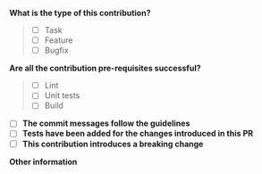 **What is the type of this contribution?**

>- [ ] Task
>- [ ] Feature
>- [ ] Bugfix


**Are all the contribution pre-requisites successful?**

>- [ ] Lint
>- [ ] Unit tests
>- [ ] Build

- [ ] **The commit messages follow the guidelines**
- [ ] **Tests have been added for the changes introduced in this PR**
- [ ] **This contribution introduces a breaking change**

**Other information**
